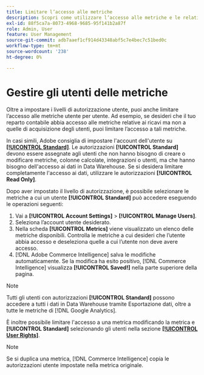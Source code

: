 ```yaml
---
title: Limitare l’accesso alle metriche
description: Scopri come utilizzare l’accesso alle metriche e le relative restrizioni.
exl-id: 88f5ca7a-8073-4968-9685-95f141b2a87f
role: Admin, User
feature: User Management
source-git-commit: adb7aaef1cf914d43348abf5c7e4bec7c51bed0c
workflow-type: tm+mt
source-wordcount: '238'
ht-degree: 0%

---
```


# Gestire gli utenti delle metriche

Oltre a impostare i livelli di autorizzazione utente, puoi anche limitare l’accesso alle metriche utente per utente. Ad esempio, se desideri che il tuo reparto contabile abbia accesso alle metriche relative ai ricavi ma non a quelle di acquisizione degli utenti, puoi limitare l’accesso a tali metriche.

In casi simili, Adobe consiglia di impostare l&#39;account dell&#39;utente su **[[!UICONTROL Standard]](../../administrator/user-management/user-management.md)**. Le autorizzazioni **[!UICONTROL Standard]** devono essere assegnate agli utenti che non hanno bisogno di creare o modificare metriche, colonne calcolate, integrazioni o utenti, ma che hanno bisogno dell&#39;accesso ai dati in Data Warehouse. Se si desidera limitare completamente l&#39;accesso ai dati, utilizzare le autorizzazioni **[!UICONTROL Read Only]**.

Dopo aver impostato il livello di autorizzazione, è possibile selezionare le metriche a cui un utente **[!UICONTROL Standard]** può accedere eseguendo le operazioni seguenti:

1. Vai a **[!UICONTROL Account Settings]** > **[!UICONTROL Manage Users]**.
1. Seleziona l’account utente desiderato.
1. Nella scheda **[!UICONTROL Metrics]** viene visualizzato un elenco delle metriche disponibili. Controlla le metriche a cui desideri che l’utente abbia accesso e deseleziona quelle a cui l’utente non deve avere accesso.
1. [!DNL Adobe Commerce Intelligence] salva le modifiche automaticamente. Se la modifica ha esito positivo, [!DNL Commerce Intelligence] visualizza **[!UICONTROL Saved!]** nella parte superiore della pagina.

>[!NOTE]
>
>Tutti gli utenti con autorizzazioni **[!UICONTROL Standard]** possono accedere a tutti i dati in Data Warehouse tramite Esportazione dati, oltre a tutte le metriche di [!DNL Google Analytics].

È inoltre possibile limitare l&#39;accesso a una metrica modificando la metrica e **[!UICONTROL Standard]** selezionando gli utenti nella sezione **[[!UICONTROL User Rights]](../../data-user/reports/ess-manage-data-metrics.md)**.

>[!NOTE]
>
>Se si duplica una metrica, [!DNL Commerce Intelligence] copia le autorizzazioni utente impostate nella metrica originale.
